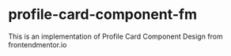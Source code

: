 # profile-card-component-fm
This is an implementation of Profile Card Component Design from frontendmentor.io
